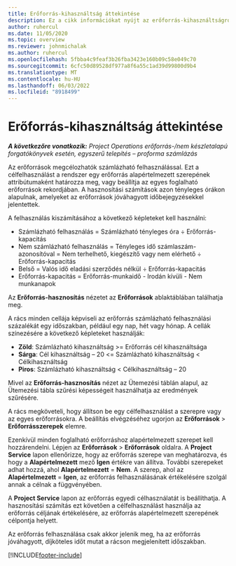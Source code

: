 ```yaml
---
title: Erőforrás-kihasználtság áttekintése
description: Ez a cikk információkat nyújt az erőforrás-kihasználtságról a Project Operations alkalmazásban.
author: ruhercul
ms.date: 11/05/2020
ms.topic: overview
ms.reviewer: johnmichalak
ms.author: ruhercul
ms.openlocfilehash: 5fbba4c9feaf3b26fba3423e160b09c58e049c70
ms.sourcegitcommit: 6cfc50d89528df977a8f6a55c1ad39d99800d9b4
ms.translationtype: MT
ms.contentlocale: hu-HU
ms.lasthandoff: 06/03/2022
ms.locfileid: "8918499"
---
```

# <a name="resource-utilization-overview"></a>Erőforrás-kihasználtság áttekintése

_**A következőre vonatkozik:** Project Operations erőforrás-/nem készletalapú forgatókönyvek esetén, egyszerű telepítés – proforma számlázás_

Az erőforrások megcélozhatók számlázható felhasználással. Ezt a célfelhasználást a rendszer egy erőforrás alapértelmezett szerepének attribútumaként határozza meg, vagy beállítja az egyes foglalható erőforrások rekordjában. A hasznosítási számítások azon tényleges órákon alapulnak, amelyeket az erőforrások jóváhagyott időbejegyzésekkel jelentettek.

A felhasználás kiszámításához a következő képleteket kell használni:

  - Számlázható felhasználás = Számlázható tényleges óra ÷ Erőforrás-kapacitás
  - Nem számlázható felhasználás = Tényleges idő számlaszám-azonosítóval = Nem terhelhető, kiegészítő vagy nem elérhető ÷ Erőforrás-kapacitás
  - Belső = Valós idő eladási szerződés nélkül ÷ Erőforrás-kapacitás
  - Erőforrás-kapacitás = Erőforrás-munkaidő - Irodán kívüli - Nem munkanapok

Az **Erőforrás-hasznosítás** nézetet az **Erőforrások** ablaktáblában találhatja meg.

A rács minden cellája képviseli az erőforrás számlázható felhasználási százalékát egy időszakban, például egy nap, hét vagy hónap. A cellák színezésére a következő képleteket használják:

  - **Zöld**: Számlázható kihasználtság >= Erőforrás cél kihasználtsága
  - **Sárga**: Cél kihasználtság – 20 <= Számlázható kihasználtság < Célkihasználtság
  - **Piros**: Számlázható kihasználtság < Célkihasználtság – 20

Mivel az **Erőforrás-hasznosítás** nézet az Ütemezési táblán alapul, az Ütemezési tábla szűrési képességeit használhatja az eredmények szűrésére.

A rács megköveteli, hogy állítson be egy célfelhasználást a szerepre vagy az egyes erőforrásokra. A beállítás elvégzéséhez ugorjon az **Erőforrások** > **Erőforrásszerepek** elemre.

Ezenkívül minden foglalható erőforráshoz alapértelmezett szerepet kell hozzárendelni. Lépjen az **Erőforrások** > **Erőforrások** oldalra. A **Project Service** lapon ellenőrizze, hogy az erőforrás szerepe van meghatározva, és hogy a **Alapértelmezett** mező **Igen** értékre van állítva. További szerepeket adhat hozzá, ahol **Alapértelmezett** = **Nem**. A szerep, ahol az **Alapértelmezett** = **Igen**, az erőforrás felhasználásának értékelésére szolgál annak a célnak a függvényében.

A **Project Service** lapon az erőforrás egyedi célhasználatát is beállíthatja. A hasznosítási számítás ezt követően a célfelhasználást használja az erőforrás céljának értékelésére, az erőforrás alapértelmezett szerepének célpontja helyett.

Az erőforrás felhasználása csak akkor jelenik meg, ha az erőforrás jóváhagyott, díjköteles időt mutat a rácson megjelenített időszakban.


[!INCLUDE[footer-include](../includes/footer-banner.md)]